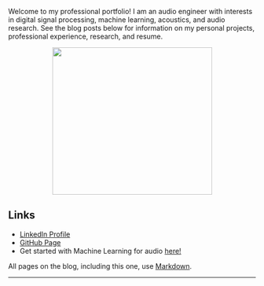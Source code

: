 Welcome to my professional portfolio! I am an audio engineer with interests in digital signal processing, machine learning, acoustics, and audio research. See the blog posts below for information on my personal projects, professional experience, research, and resume.

<p align="center">
  <img width="325" height="300" src=https://rjmiller927.github.io/images/RyanMiller2.jpg>
</p>


## Links
* [LinkedIn Profile](https://www.linkedin.com/in/ryan-miller-1aa8355a/)
* [GitHub Page](https://github.com/rjmiller927)
* Get started with Machine Learning for audio [here!](https://github.com/drscotthawley/ml-audio-start)


 All pages on the blog, including this one, use [Markdown](https://guides.github.com/features/mastering-markdown/).
 
 ---


